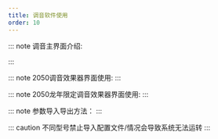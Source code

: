 ```yaml
---
title: 调音软件使用
order: 10
---
```

::: note 调音主界面介绍:

:::


<ArtPlayer
  src="http://video.likeyou168.cn:9000/lky/lky/ex2050/video.mp4"
/>




::: note 2050调音效果器界面使用:
:::
<ArtPlayer
  src="http://video.likeyou168.cn:9000/lky/lky/ex2050/video2.mp4"
/>

::: note 2050龙年限定调音效果器界面使用:
:::

<ArtPlayer
  src="http://video.likeyou168.cn:9000/lky/lky/ex2050/2050sty.webm"
/>
::: note 参数导入导出方法： 
:::

::: caution
不同型号禁止导入配置文件/情况会导致系统无法运转
:::

<ArtPlayer
  src="http://video.likeyou168.cn:9000/lky/lky/ex2050/video3.mp4"
/>
 
